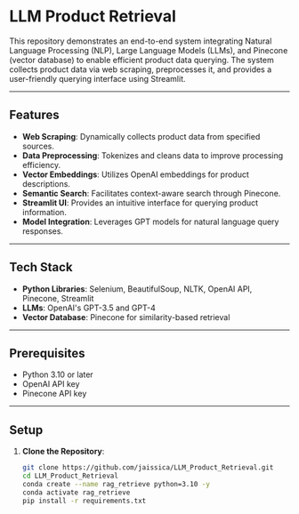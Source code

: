 # LLM Product Retrieval

This repository demonstrates an end-to-end system integrating Natural Language Processing (NLP), Large Language Models (LLMs), and Pinecone (vector database) to enable efficient product data querying. The system collects product data via web scraping, preprocesses it, and provides a user-friendly querying interface using Streamlit.

---

## Features

- **Web Scraping**: Dynamically collects product data from specified sources.
- **Data Preprocessing**: Tokenizes and cleans data to improve processing efficiency.
- **Vector Embeddings**: Utilizes OpenAI embeddings for product descriptions.
- **Semantic Search**: Facilitates context-aware search through Pinecone.
- **Streamlit UI**: Provides an intuitive interface for querying product information.
- **Model Integration**: Leverages GPT models for natural language query responses.

---

## Tech Stack

- **Python Libraries**: Selenium, BeautifulSoup, NLTK, OpenAI API, Pinecone, Streamlit
- **LLMs**: OpenAI's GPT-3.5 and GPT-4
- **Vector Database**: Pinecone for similarity-based retrieval

---

## Prerequisites

- Python 3.10 or later
- OpenAI API key
- Pinecone API key

---

## Setup

1. **Clone the Repository**:
   ```bash
   git clone https://github.com/jaissica/LLM_Product_Retrieval.git
   cd LLM_Product_Retrieval
   conda create --name rag_retrieve python=3.10 -y
   conda activate rag_retrieve
   pip install -r requirements.txt
   ```

